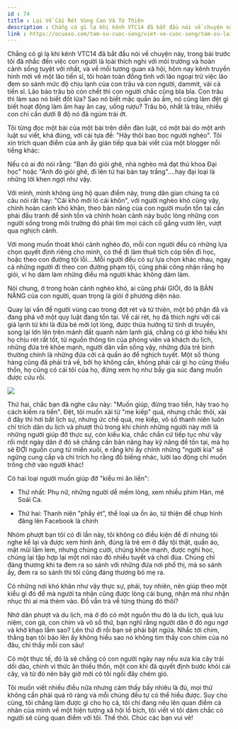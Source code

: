 ```yaml
---
id : 74
title : Lại Về Cái Rét Vùng Cao Và Từ Thiện
description : Chẳng có gì lạ khi kênh VTC14 đã bắt đầu nói về chuyện này, trong bài trước tôi đã nhắc đến việc con người là loài thích nghi với môi trường và hoàn cảnh sống tuyệt vời nhất, và về mối tương quan xã hội, hôm nay kênh truyền hình mời về một lão tiến sĩ, tôi hoàn toàn đồng tình với lão ngoại trừ việc lão đem so sánh mức độ chịu lạnh của con trâu và con người, dammit, vãi cả tiến sĩ. Lão bảo trâu bò còn chết thì con người chắc cũng bla bla. Con trâu thì làm sao nó biết đốt lửa? Sao nó biết mặc quần áo ấm, nó cũng làm đệt gì biết hoạt động làm ấm hay ăn cay, uống rượu? Trâu bò, nhất là trâu, nhiều con chỉ cần dưới 8 độ nó đã ngủm trái ớt.
link : https://ocuaso.com/tam-su-cuoc-song/viet-ve-cuoc-song/tam-su-lai-ve-cai-ret-vung-cao-va-tu-thien.html
---
```


Chẳng có gì lạ khi kênh VTC14 đã bắt đầu nói về chuyện này, trong bài trước
tôi đã nhắc đến việc con người là loài thích nghi với môi trường và hoàn
cảnh sống tuyệt vời nhất, và về mối tương quan xã hội, hôm nay kênh truyền
hình mời về một lão tiến sĩ, tôi hoàn toàn đồng tình với lão ngoại trừ việc
lão đem so sánh mức độ chịu lạnh của con trâu và con người, dammit, vãi
cả tiến sĩ. Lão bảo trâu bò còn chết thì con người chắc cũng bla bla. Con
trâu thì làm sao nó biết đốt lửa? Sao nó biết mặc quần áo ấm, nó cũng làm
đệt gì biết hoạt động làm ấm hay ăn cay, uống rượu? Trâu bò, nhất là trâu,
nhiều con chỉ cần dưới 8 độ nó đã ngủm trái ớt.

Tôi từng đọc một bài của một bài trên diễn đàn luật, có một bài do một anh
luật sư viết, khá đúng, với cái tựa đề: "Hãy thôi bao bọc người nghèo".
Tôi xin trích quan điểm của anh ấy gián tiếp qua bài viết của một blogger
nổi tiếng khác:

Nếu có ai đó nói rằng: "Bạn đó giỏi ghê, nhà nghèo mà đạt thủ khoa Đại học"
hoặc "Anh đó giỏi ghê, đi lên từ hai bàn tay trắng"....hay đại loại là những
lời khen ngợi như vậy.

Với mình, mình không ủng hộ quan điểm này, trong dân gian chúng ta có câu
nói rất hay: "Cái khó mới ló cái khôn", với người nghèo khó cũng vậy, chính
hoàn cảnh khó khăn, theo bản năng của con người muốn tồn tại cần phải đấu
tranh để sinh tồn và chính hoàn cảnh này buộc lòng những con người sống
trong môi trường đó phải tìm mọi cách cố gắng vươn lên, vượt qua nghịch
cảnh.

Với mong muốn thoát khỏi cảnh nghèo đó, mỗi con người đều có những lựa chọn
quyết định riêng cho mình, có thể đi làm thuê tích cóp tiền đi học, hoặc
theo con đường tội lỗi....Mỗi người đều có sự lựa chọn khác nhau, ngay cả
những người đi theo con đường phạm tội, cũng phải công nhận rằng họ giỏi,
vì họ dám làm những điều mà người khác không dám làm.

Nói chung, ở trong hoàn cảnh nghèo khó, ai cũng phải GIỎI, đó là BẢN NĂNG
của con người, quan trọng là giỏi ở phương diện nào.

Quay lại vấn đề người vùng cao trong đợt rét và từ thiện, một bộ phận đã
và đang phá vỡ một quy luật đang tồn tại. Về cái rét, họ đã thích nghi với
cái giá lạnh từ khi là đứa bé mới lọt lòng, được thừa hưởng từ tính di truyền,
song lại lớn lên trên mảnh đất quanh năm lạnh giá, chẳng có gì khó hiểu
khi họ chịu rét rất tốt, từ nguồn thông tin của phóng viên và khách du lịch,
những đứa trẻ khỏe mạnh, người dân vẫn sống vậy, những đứa trẻ bình thường
chính là những đứa cởi cả quần áo để nghịch tuyết. Một số thùng hàng cũng
đã phải trả về, bởi họ không cần, không phải cái gì họ cũng thiếu thốn,
họ cũng có cái tôi của họ, đừng xem họ như bầy gia súc đang muốn được cứu
rỗi.

![](https://ocuaso.com/wp-content/uploads/2016/01/tam-su-lai-ve-cai-ret-vung-cao-va-tu-thien.jpg)

Thứ hai, chắc bạn đã nghe câu này: "Muốn giúp, đừng trao tiền, hãy trao
họ cách kiếm ra tiền". Đệt, tôi muốn xài từ "mẹ kiếp" quá, nhưng chắc thôi,
xài ở đây thì hơi bất lịch sự, nhưng ức chế quá, mẹ kiếp, vô số thanh niên
luôn chỉ trích dân du lịch và phượt thủ trong khi chính những người này
mới là những người giúp đỡ thực sự, còn kiểu kia, chắc chắn cứ tiếp tục
như vậy rồi một ngày dân ở đó sẽ chẳng cần bản năng hay kỹ năng để tồn tại,
mà họ sẽ ĐỢI nguồn cung từ miền xuôi, e rằng khi ấy chính những "người kia"
sẽ ngừng cung cấp và chỉ trích họ rằng đồ biếng nhác, lười lao động chỉ
muốn trông chờ vào người khác!

Có hai loại người muốn giúp đỡ "kiểu mì ăn liền":

+ Thứ nhất: Phụ nữ, những người dễ mềm lòng, xem nhiều phim Hàn, mê Soái
Ca.

+ Thứ hai: Thanh niên "phẩy ét", thể loại ưa ồn ào, từ thiện để chụp hình
đăng lên Facebook là chính

Nhóm phượt bạn tôi có đi lần này, tôi không có điều kiện để đi nhưng tôi
nghe kể lại và được xem hình ảnh, đúng là trẻ em ở đấy tội thật, quần áo,
mặt mũi lấm lem, nhưng chúng cười, chúng khỏe mạnh, được nghỉ học, chúng
lại tập hợp lại một nơi nào đó nhiều tuyết và chơi đùa. Chúng chỉ đáng thương
khi ta đem ra so sánh với những đứa nơi phố thị, mà so sánh ấy, đem ra so
sánh thì tôi cũng đáng thương bỏ mẹ ra.

Có những nơi khó khăn như vậy thực sự, phải, tuy nhiên, nên giúp theo một
kiểu gì đó để mà người ta nhận cũng được lòng cái bụng, nhận mà như nhận
nhục thì ai mà thèm vào. Đồ vẫn trả về từng thùng đó thôi?

Nhờ dân phượt và du lịch, mà ở đó có một nguồn thu đó là du lịch, quà lưu
niệm, con gà, con chim và vô số thứ, bạn nghĩ rằng người dân ở đó ngu ngơ
và khờ khạo lắm sao? Lên thử đi rồi bạn sẽ phải bật ngửa. Nhắc tới chim,
thằng bạn tôi bảo lên ấy không hiểu sao nó không tìm thấy con chim của nó
đâu, chỉ thấy mỗi con sâu!

Có một thực tế, đó là sẽ chẳng có con người ngày nay nếu xưa kia cây trái
dồi dào, chính vì thức ăn thiếu thốn, một con khỉ đã quyết định bước khỏi
cái cây, và từ đó nên bây giờ mới có tôi ngồi đây chém gió.

Tôi muốn viết nhiều điều nữa nhưng cảm thấy bấy nhiêu là đủ, mọi thứ không
cần phải quá rõ ràng và mỗi chúng đều tự có thể hiểu được. Suy cho cùng,
tôi chẳng làm được gì cho họ cả, tôi chỉ đang nêu lên quan điểm cá nhân
của mình về một hiện tượng xã hội lố bịch, tôi viết vì tôi dám chắc có người
sẽ cùng quan điểm với tôi. Thế thôi. Chúc các bạn vui vẻ!